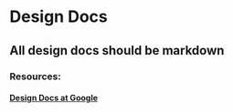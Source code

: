 # Design Docs

## All design docs should be markdown
### Resources: 
#### [Design Docs at Google](https://www.industrialempathy.com/posts/design-docs-at-google/)
